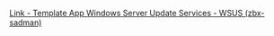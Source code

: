 [Link - Template App Windows Server Update Services - WSUS (zbx-sadman)](https://github.com/zbx-sadman/wsus)
